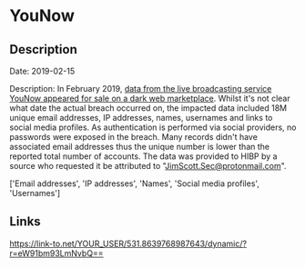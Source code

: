 # YouNow

## Description

Date: 2019-02-15

Description:
In February 2019, <a href="https://techcrunch.com/2019/02/14/hacker-strikes-again/" target="_blank" rel="noopener">data from the live broadcasting service YouNow appeared for sale on a dark web marketplace</a>. Whilst it's not clear what date the actual breach occurred on, the impacted data included 18M unique email addresses, IP addresses, names, usernames and links to social media profiles. As authentication is performed via social providers, no passwords were exposed in the breach. Many records didn't have associated email addresses thus the unique number is lower than the reported total number of accounts. The data was provided to HIBP by a source who requested it be attributed to &quot;JimScott.Sec@protonmail.com&quot;.


['Email addresses', 'IP addresses', 'Names', 'Social media profiles', 'Usernames']

## Links

https://link-to.net/YOUR_USER/531.8639768987643/dynamic/?r=eW91bm93LmNvbQ==